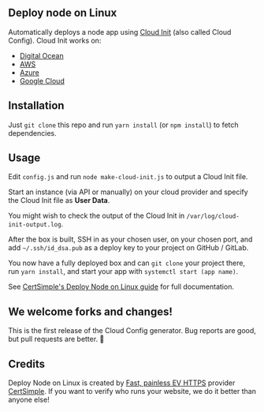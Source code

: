 ## Deploy node on Linux

Automatically deploys a node app using [Cloud Init](http://cloudinit.readthedocs.io/en/latest/index.html) (also called Cloud Config). Cloud Init works on:

 - [Digital Ocean](https://www.digitalocean.com/community/tutorials/how-to-use-cloud-config-for-your-initial-server-setup)
 - [AWS](https://docs.aws.amazon.com/AWSEC2/latest/UserGuide/user-data.html#user-data-cloud-init)
 - [Azure](https://docs.microsoft.com/en-us/azure/virtual-machines/linux/using-cloud-init)
 - [Google Cloud](https://cloud.google.com/container-optimized-os/docs/how-to/create-configure-instance#using_cloud-init)

## Installation

Just `git clone` this repo and run `yarn install` (or `npm install`) to fetch dependencies.

## Usage

Edit `config.js` and run `node make-cloud-init.js` to output a Cloud Init file.

Start an instance (via API or manually) on your cloud provider and specify the Cloud Init file as **User Data**.

You might wish to check the output of the Cloud Init in `/var/log/cloud-init-output.log`.

After the box is built, SSH in as your chosen user, on your chosen port, and add `~/.ssh/id_dsa.pub` as a deploy key to your project on GitHub / GitLab.

You now have a fully deployed box and can `git clone` your project there, run `yarn install`, and start your app with `systemctl start (app name)`.

See [CertSimple's Deploy Node on Linux guide](https://certsimple.com/blog/deploy-node-on-linux) for full documentation.  

## We welcome forks and changes!

This is the first release of the Cloud Config generator. Bug reports are good, but pull requests are better. 🙂 

## Credits

Deploy Node on Linux is created by [Fast, painless EV HTTPS](https://certsimple.com) provider [CertSimple](https://certsimple.com). If you want to verify who runs your website, we do it better than anyone else!


